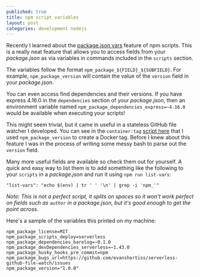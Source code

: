 ```yaml
---
published: true
title: npm script variables
layout: post
categories: development nodejs
---
```


Recently I learned about the [package.json vars](https://docs.npmjs.com/misc/scripts#packagejson-vars) feature of npm scripts.
This is a really neat feature that allows you to access fields from your
*package.json* as via variables in commands included in the `scripts` section.

The variables follow the format `npm_package_${FIELD}_${SUBFIELD}`. For
example, `npm_package_version` will contain the value of the `version`
field in your *package.json*. 

You can even access find dependencies and their versions. If you have express
4.16.0 in the `dependencies` section of your *package.json*, then an
environment variable named `npm_package_dependencies_express=~4.16.0` would be
available when executing your scripts!

This might seem trivial, but it came in useful in a stateless GitHub file
watcher I developed. You can see in the `container:tag` [script here](https://github.com/evanshortiss/stateless-github-file-watch/blob/master/package.json#L14)
that I used `npm_package_version` to create a Docker tag. Before I knew about
this feature I was in the process of writing some messy bash to parse out the
`version` field.

Many more useful fields are available so check them out for yourself. A quick
and easy way to list them is to add something like the following to your
`scripts` in a *package.json* and run it using `npm run list-vars`:

```
"list-vars": "echo $(env) | tr ' ' '\n' | grep -i 'npm_'"
```

_Note: This is not a perfect script, it splits on spaces so it won't work perfect on fields such as `author` in a *package.json*, but it's good enough to get the point across._

Here's a sample of the variables this printed on my machine:

```
npm_package_license=MIT
npm_package_scripts_deploy=serverless
npm_package_dependencies_barelog=~0.1.0
npm_package_devDependencies_serverless=~1.43.0
npm_package_husky_hooks_pre_commit=npm
npm_package_bugs_url=https://github.com/evanshortiss/serverless-github-file-watch/issues
npm_package_version="1.0.0"
```


